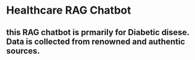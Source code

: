 # Healthcare RAG Chatbot
## this RAG chatbot is prmarily for Diabetic disese. Data is collected from renowned and authentic sources.
